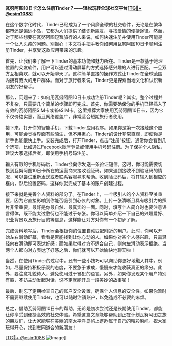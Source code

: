 **瓦努阿图10日卡怎么注册Tinder？——轻松玩转全球社交平台[[TG💪+ @esim1088](https://t.me/s/esim1088)]**

在这个数字化时代，Tinder已经成为了一个风靡全球的社交软件，无论是在繁华都市还是偏远小岛，它都为人们提供了结识新朋友、寻找爱情的便捷途径。然而，对于那些想要在瓦努阿图短暂旅行的人来说，如何快速注册并使用Tinder可能是一个让人头疼的问题。别担心！本文将手把手教你如何用瓦努阿图10日卡顺利注册Tinder，并享受这款应用带来的乐趣。

首先，让我们来了解一下Tinder的基本功能和魅力所在。Tinder是一款基于地理位置的交友软件，用户可以通过滑动屏幕的方式选择感兴趣的人进行匹配。一旦双方互相喜欢，就可以开始聊天了。这种简单直接的操作方式让Tinder在全球范围内拥有庞大的用户群体。而对于旅行者来说，Tinder更是探索当地文化和认识新朋友的好帮手。

那么，问题来了：如何用瓦努阿图10日卡成功注册Tinder呢？其实，整个过程并不复杂，只需要几个简单的步骤即可完成。首先，你需要确保你的手机已经插入了有效的瓦努阿图SIM卡或者eSIM卡。这里推荐大家使用瓦努阿图10日卡，因为它不仅价格实惠，而且网络覆盖广，非常适合短期旅行者使用。

接下来，打开你的智能手机，下载Tinder应用程序。如果你是第一次接触这个应用，可能会觉得界面有些陌生，但不用担心，Tinder的设计非常直观，即使你是新手也能很快上手。安装完成后，打开Tinder，点击“注册”按钮，通常你会看到几个选项，比如通过Facebook账号登录或使用手机号码注册。为了保护个人隐私，建议大家选择后者，即使用手机号码注册。

输入有效的手机号码后，Tinder会向你发送一条验证短信。这时，你可能需要切换到瓦努阿图10日卡所在的运营商来接收验证码。如果遇到接收不到验证码的情况，可以尝试重新发送或者联系客服寻求帮助。收到验证码后，将其输入到相应的框内，然后设置密码，这样你就完成了基本的账户创建过程。

接下来就是完善个人资料的部分了。在Tinder上，一个吸引人的个人资料至关重要，因为它直接影响到你能否吸引到心仪的对象。上传一张清晰且具有吸引力的照片非常重要，最好是你最自然、最真实的一面。同时，填写个人简介时也要注意语言得体，既不能太过敷衍也不能过于夸张。你可以简单介绍一下自己的兴趣爱好、职业背景以及旅行目的等信息，这样能让对方对你有一个初步了解。

完成资料填写后，Tinder会根据你的位置自动匹配附近的用户。此时，你可以开始左右滑动屏幕，看看是否能找到让你心动的人。如果你对某个人感兴趣，只需轻轻向右滑动即可表达好感；而如果觉得对方不适合自己，则向左滑动表示拒绝。当两个人都向对方表达了好感之后，你们就可以开始愉快地聊天啦！

当然，在使用Tinder的过程中，还有一些小技巧可以帮助你更好地融入其中。例如，尽量保持积极乐观的态度，不要急于求成，慢慢来才能收获真正的缘分。此外，要注意礼貌待人，避免使用过于冒犯的语言。另外，如果你发现某个用户特别有趣，不妨主动发起对话，说不定就能开启一段美妙的故事呢！

最后，别忘了定期检查自己的账户安全设置，确保个人信息的安全性。如果你暂时不需要继续使用Tinder，也可以随时注销账户，以免造成不必要的麻烦。

总之，借助瓦努阿图10日卡的帮助，无论是初次尝试还是长期使用Tinder，都能让你享受到便捷高效的社交体验。希望这篇文章能够帮助到正在计划瓦努阿图之旅的朋友们，让大家能够在美丽的南太平洋岛屿上邂逅属于自己的精彩瞬间。祝大家玩得开心，找到志同道合的新朋友！

[[TG💪+ @esim1088](https://t.me/s/esim1088) ![Image](https://i.postimg.cc/4NQfJmqS/Snipaste-2025-05-13-00-14-12.png)]